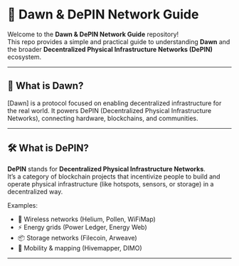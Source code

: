 # 🌅 Dawn & DePIN Network Guide

Welcome to the **Dawn & DePIN Network Guide** repository!  
This repo provides a simple and practical guide to understanding **Dawn** and the broader **Decentralized Physical Infrastructure Networks (DePIN)** ecosystem.  

---

## 📖 What is Dawn?
[Dawn] is a protocol focused on enabling decentralized infrastructure for the real world. It powers DePIN (Decentralized Physical Infrastructure Networks), connecting hardware, blockchains, and communities.

---

## 🛠 What is DePIN?
**DePIN** stands for **Decentralized Physical Infrastructure Networks**.  
It’s a category of blockchain projects that incentivize people to build and operate physical infrastructure (like hotspots, sensors, or storage) in a decentralized way.  

Examples:
- 📡 Wireless networks (Helium, Pollen, WiFiMap)  
- ⚡ Energy grids (Power Ledger, Energy Web)  
- 📦 Storage networks (Filecoin, Arweave)  
- 🚗 Mobility & mapping (Hivemapper, DIMO)  

---

